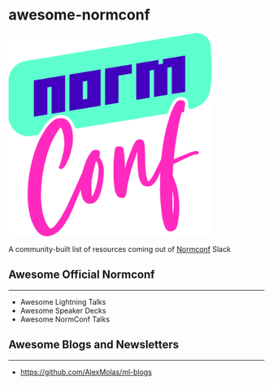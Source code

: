 # awesome-normconf


<img src="NormConf_Logo.png" data-canonical-src="https://gyazo.com/eb5c5741b6a9a16c692170a41a49c858.png" width="400" height="400" />

A community-built list of resources coming out of [Normconf](https://normconf.com/) Slack


## Awesome Official Normconf
---

+ Awesome Lightning Talks
+ Awesome Speaker Decks
+ Awesome NormConf Talks


## Awesome Blogs and Newsletters
---

+ https://github.com/AlexMolas/ml-blogs


